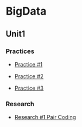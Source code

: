 # BigData
## Unit1
### Practices
- [Practice #1](https://github.com/Ale2C/DatosMasivos/blob/Unidad1/Unit1/Practices/Practice1/practice1.md)

- [Practice #2](https://github.com/Ale2C/DatosMasivos/blob/Unidad1/Unit1/Practices/Practice2/Practice2.md)

- [Practice #3](https://github.com/Ale2C/DatosMasivos/blob/Unidad1/Unit1/Practices/Practice3/practice3.md)

### Research
- [Research #1 Pair Coding](https://github.com/Ale2C/DatosMasivos/blob/Unidad1/Unit1/Researchs/research1.md)